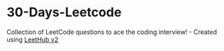 # 30-Days-Leetcode
Collection of LeetCode questions to ace the coding interview! - Created using [LeetHub v2](https://github.com/arunbhardwaj/LeetHub-2.0)
